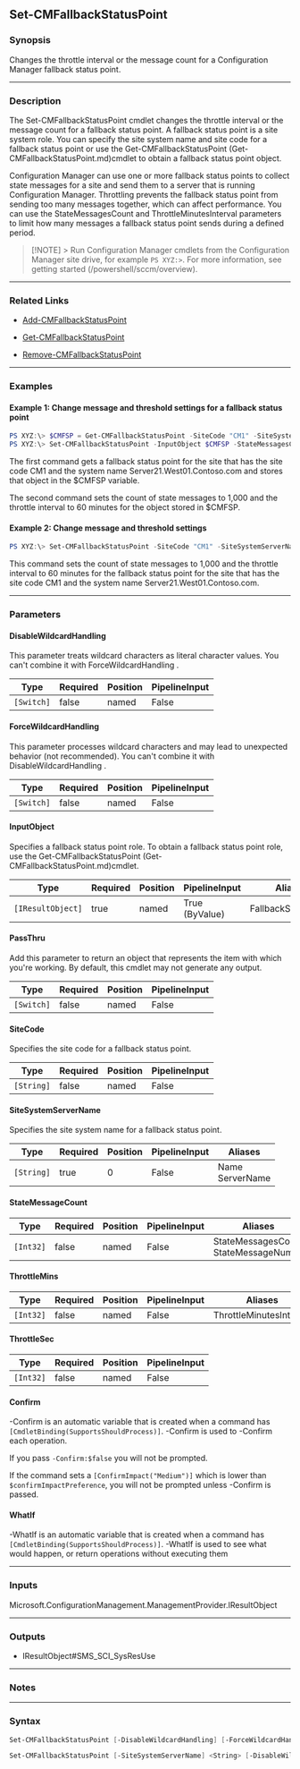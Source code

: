 Set-CMFallbackStatusPoint
-------------------------




### Synopsis
Changes the throttle interval or the message count for a Configuration Manager fallback status point.



---


### Description

The Set-CMFallbackStatusPoint cmdlet changes the throttle interval or the message count for a fallback status point. A fallback status point is a site system role. You can specify the site system name and site code for a fallback status point or use the Get-CMFallbackStatusPoint (Get-CMFallbackStatusPoint.md)cmdlet to obtain a fallback status point object.



Configuration Manager can use one or more fallback status points to collect state messages for a site and send them to a server that is running Configuration Manager. Throttling prevents the fallback status point from sending too many messages together, which can affect performance. You can use the StateMessagesCount and ThrottleMinutesInterval parameters to limit how many messages a fallback status point sends during a defined period.



> [!NOTE] > Run Configuration Manager cmdlets from the Configuration Manager site drive, for example `PS XYZ:>`. For more information, see getting started (/powershell/sccm/overview).



---


### Related Links
* [Add-CMFallbackStatusPoint](Add-CMFallbackStatusPoint)



* [Get-CMFallbackStatusPoint](Get-CMFallbackStatusPoint)



* [Remove-CMFallbackStatusPoint](Remove-CMFallbackStatusPoint)





---


### Examples
#### Example 1: Change message and threshold settings for a fallback status point
```PowerShell
PS XYZ:\> $CMFSP = Get-CMFallbackStatusPoint -SiteCode "CM1" -SiteSystemServerName "Server21.West01.Contoso.com"
PS XYZ:\> Set-CMFallbackStatusPoint -InputObject $CMFSP -StateMessagesCount 1000 -ThrottleMinutesInterval 60
```
The first command gets a fallback status point for the site that has the site code CM1 and the system name Server21.West01.Contoso.com and stores that object in the $CMFSP variable.


The second command sets the count of state messages to 1,000 and the throttle interval to 60 minutes for the object stored in $CMFSP.
#### Example 2: Change message and threshold settings
```PowerShell
PS XYZ:\> Set-CMFallbackStatusPoint -SiteCode "CM1" -SiteSystemServerName "Server21.West01.Contoso.com" -StateMessagesCount 1000 -ThrottleMinutesInterval 60
```
This command sets the count of state messages to 1,000 and the throttle interval to 60 minutes for the fallback status point for the site that has the site code CM1 and the system name Server21.West01.Contoso.com.


---


### Parameters
#### **DisableWildcardHandling**

This parameter treats wildcard characters as literal character values. You can't combine it with ForceWildcardHandling .






|Type      |Required|Position|PipelineInput|
|----------|--------|--------|-------------|
|`[Switch]`|false   |named   |False        |



#### **ForceWildcardHandling**

This parameter processes wildcard characters and may lead to unexpected behavior (not recommended). You can't combine it with DisableWildcardHandling .






|Type      |Required|Position|PipelineInput|
|----------|--------|--------|-------------|
|`[Switch]`|false   |named   |False        |



#### **InputObject**

Specifies a fallback status point role. To obtain a fallback status point role, use the Get-CMFallbackStatusPoint (Get-CMFallbackStatusPoint.md)cmdlet.






|Type             |Required|Position|PipelineInput |Aliases            |
|-----------------|--------|--------|--------------|-------------------|
|`[IResultObject]`|true    |named   |True (ByValue)|FallbackStatusPoint|



#### **PassThru**

Add this parameter to return an object that represents the item with which you're working. By default, this cmdlet may not generate any output.






|Type      |Required|Position|PipelineInput|
|----------|--------|--------|-------------|
|`[Switch]`|false   |named   |False        |



#### **SiteCode**

Specifies the site code for a fallback status point.






|Type      |Required|Position|PipelineInput|
|----------|--------|--------|-------------|
|`[String]`|false   |named   |False        |



#### **SiteSystemServerName**

Specifies the site system name for a fallback status point.






|Type      |Required|Position|PipelineInput|Aliases            |
|----------|--------|--------|-------------|-------------------|
|`[String]`|true    |0       |False        |Name<br/>ServerName|



#### **StateMessageCount**








|Type     |Required|Position|PipelineInput|Aliases                               |
|---------|--------|--------|-------------|--------------------------------------|
|`[Int32]`|false   |named   |False        |StateMessagesCount<br/>StateMessageNum|



#### **ThrottleMins**








|Type     |Required|Position|PipelineInput|Aliases                |
|---------|--------|--------|-------------|-----------------------|
|`[Int32]`|false   |named   |False        |ThrottleMinutesInterval|



#### **ThrottleSec**








|Type     |Required|Position|PipelineInput|
|---------|--------|--------|-------------|
|`[Int32]`|false   |named   |False        |



#### **Confirm**
-Confirm is an automatic variable that is created when a command has ```[CmdletBinding(SupportsShouldProcess)]```.
-Confirm is used to -Confirm each operation.

If you pass ```-Confirm:$false``` you will not be prompted.


If the command sets a ```[ConfirmImpact("Medium")]``` which is lower than ```$confirmImpactPreference```, you will not be prompted unless -Confirm is passed.

#### **WhatIf**
-WhatIf is an automatic variable that is created when a command has ```[CmdletBinding(SupportsShouldProcess)]```.
-WhatIf is used to see what would happen, or return operations without executing them


---


### Inputs
Microsoft.ConfigurationManagement.ManagementProvider.IResultObject





---


### Outputs
* IResultObject#SMS_SCI_SysResUse






---


### Notes




---


### Syntax
```PowerShell
Set-CMFallbackStatusPoint [-DisableWildcardHandling] [-ForceWildcardHandling] -InputObject <IResultObject> [-PassThru] [-StateMessageCount <Int32>] [-ThrottleMins <Int32>] [-ThrottleSec <Int32>] [-Confirm] [-WhatIf] [<CommonParameters>]
```
```PowerShell
Set-CMFallbackStatusPoint [-SiteSystemServerName] <String> [-DisableWildcardHandling] [-ForceWildcardHandling] [-PassThru] [-SiteCode <String>] [-StateMessageCount <Int32>] [-ThrottleMins <Int32>] [-ThrottleSec <Int32>] [-Confirm] [-WhatIf] [<CommonParameters>]
```
